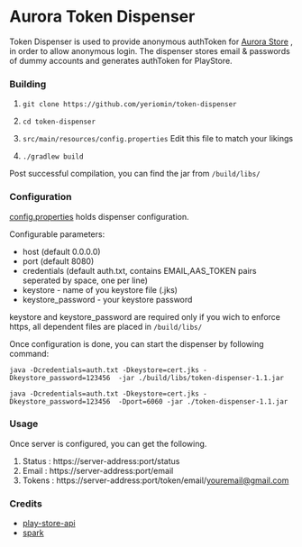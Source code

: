 # Aurora Token Dispenser

Token Dispenser is used to provide anonymous authToken for [Aurora Store](`/build/libs/`) , 
in order to allow anonymous login. The dispenser stores email & passwords of dummy
accounts and generates authToken for PlayStore.

### Building
1. `git clone https://github.com/yeriomin/token-dispenser`

2. `cd token-dispenser`

3. `src/main/resources/config.properties` Edit this file to match your likings

4. `./gradlew build`

Post successful compilation, you can find the jar from `/build/libs/`

### Configuration

[config.properties](/src/main/resources/config.properties) holds  dispenser configuration.

Configurable parameters:
* host (default 0.0.0.0)
* port (default 8080)
* credentials (default auth.txt, contains EMAIL,AAS_TOKEN pairs seperated by space, one per line)
* keystore - name of you keystore file (.jks)
* keystore_password - your keystore password

keystore and keystore_password are required only if you wich to enforce https, all dependent files are placed in `/build/libs/`

Once configuration is done, you can start the dispenser by following command:

`java -Dcredentials=auth.txt -Dkeystore=cert.jks -Dkeystore_password=123456  -jar ./build/libs/token-dispenser-1.1.jar`

`java -Dcredentials=auth.txt -Dkeystore=cert.jks -Dkeystore_password=123456  -Dport=6060 -jar ./token-dispenser-1.1.jar`

### Usage
Once server is configured, you can get the following.
1. Status : https://server-address:port/status
2. Email : https://server-address:port/email
3. Tokens  : https://server-address:port/token/email/youremail@gmail.com

### Credits

* [play-store-api](https://github.com/yeriomin/play-store-api)
* [spark](http://sparkjava.com/)
